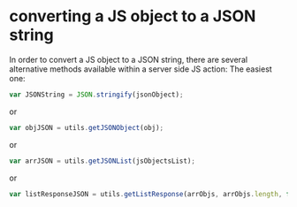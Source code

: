 # converting a JS object to a JSON string

In order to convert a JS object to a JSON string, there are several alternative methods available within a server side JS action: The easiest one:

```javascript
var JSONString = JSON.stringify(jsonObject);
```

or

```javascript
var objJSON = utils.getJSONObject(obj);
```

or

```javascript
var arrJSON = utils.getJSONList(jsObjectsList);
```

or

```javascript
var listResponseJSON = utils.getListResponse(arrObjs, arrObjs.length, false);
```

